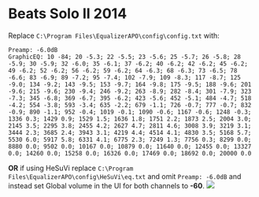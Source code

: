 # Beats Solo II 2014
Replace `C:\Program Files\EqualizerAPO\config\config.txt` with:
```
Preamp: -6.0dB
GraphicEQ: 10 -84; 20 -5.3; 22 -5.5; 23 -5.6; 25 -5.7; 26 -5.8; 28 -5.9; 30 -5.9; 32 -6.0; 35 -6.1; 37 -6.2; 40 -6.2; 42 -6.2; 45 -6.2; 49 -6.2; 52 -6.2; 56 -6.2; 59 -6.2; 64 -6.3; 68 -6.3; 73 -6.5; 78 -6.6; 83 -6.9; 89 -7.2; 95 -7.4; 102 -7.9; 109 -8.3; 117 -8.7; 125 -9.0; 134 -9.2; 143 -9.5; 153 -9.7; 164 -9.8; 175 -9.5; 188 -9.6; 201 -9.6; 215 -9.6; 230 -9.4; 246 -9.2; 263 -8.9; 282 -8.4; 301 -7.9; 323 -7.3; 345 -6.8; 369 -6.7; 395 -6.2; 423 -5.6; 452 -5.1; 484 -4.7; 518 -4.2; 554 -3.8; 593 -3.4; 635 -2.2; 679 -1.1; 726 -0.7; 777 -0.7; 832 -0.9; 890 -1.1; 952 -0.4; 1019 -0.1; 1090 -0.6; 1167 -0.6; 1248 -0.3; 1336 0.3; 1429 0.9; 1529 1.5; 1636 1.8; 1751 2.2; 1873 2.5; 2004 3.0; 2145 3.5; 2295 3.8; 2455 4.2; 2627 4.7; 2811 4.6; 3008 3.9; 3219 3.1; 3444 2.3; 3685 2.4; 3943 3.1; 4219 4.4; 4514 4.1; 4830 3.5; 5168 5.7; 5530 6.0; 5917 5.8; 6331 4.1; 6775 2.3; 7249 1.3; 7756 0.3; 8299 0.0; 8880 0.0; 9502 0.0; 10167 0.0; 10879 0.0; 11640 0.0; 12455 0.0; 13327 0.0; 14260 0.0; 15258 0.0; 16326 0.0; 17469 0.0; 18692 0.0; 20000 0.0
```
**OR** if using HeSuVi replace `C:\Program Files\EqualizerAPO\config\HeSuVi\eq.txt` and omit `Preamp: -6.0dB` and instead set Global volume in the UI for both channels to **-60**.
![](https://raw.githubusercontent.com/jaakkopasanen/AutoEq/master/results/Headphone.com/innerfidelity/onear/Beats%20Solo%20II%202014/Beats%20Solo%20II%202014.png)